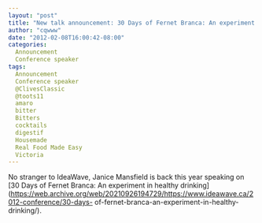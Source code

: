 ```yaml
---
layout: "post"
title: "New talk announcement: 30 Days of Fernet Branca: An experiment in healthy drinking"
author: "cqwww"
date: "2012-02-08T16:00:42-08:00"
categories:
  Announcement
  Conference speaker
tags: 
  Announcement
  Conference speaker
  @ClivesClassic
  @toots11
  amaro
  bitter
  Bitters
  cocktails
  digestif
  Housemade
  Real Food Made Easy
  Victoria
---
```


No stranger to IdeaWave, Janice Mansfield is back this year speaking on [30
Days of Fernet Branca: An experiment in healthy
drinking](https://web.archive.org/web/20210926194729/https://www.ideawave.ca/2012-conference/30-days-
of-fernet-branca-an-experiment-in-healthy-drinking/).


[//]: # (Retrieved from https://web.archive.org/web/20211018003711/https://www.ideawave.ca/new-talk-announcement-30-days-of-fernet-branca-an-experiment-in-healthy-drinking/)